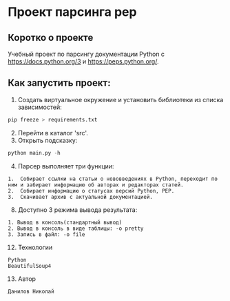 # Проект парсинга pep
## Коротко о проекте

Учебный проект по парсингу документации Python с https://docs.python.org/3 и https://peps.python.org/.


## Как запустить проект:

1. Создать виртуальное окружение и установить библиотеки из списка зависимостей:
``` python
pip freeze > requirements.txt 

```
2. Перейти в каталог  'src'.
3.  Открыть подсказку:
``` python
python main.py -h

```
4. Парсер выполняет три функции:
``` 
1.  Собирает ссылки на статьи о нововведениях в Python, переходит по ним и забирает информацию об авторах и редакторах статей.
2.  Собирает информацию о статусах версий Python, PEP.
3.  Скачивает архив с актуальной документацией.
```
8. Доступно 3 режима вывода результата:
``` 
1. Вывод в консоль(стандартный вывод)
2. Вывод в консоль в виде таблицы: -o pretty
3. Запись в файл: -o file

```
12. Технологии
```
Python
BeautifulSoup4
```
13. Автор
```
Данилов Николай